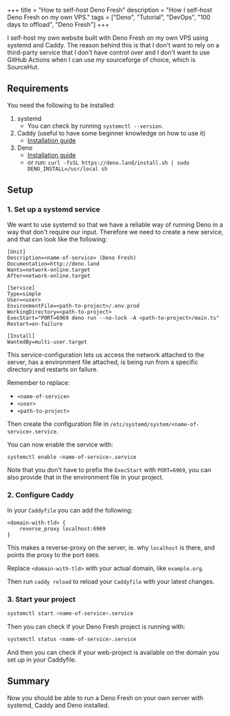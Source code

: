 +++
title = "How to self-host Deno Fresh"
description = "How I self-host Deno Fresh on my own VPS."
tags = ["Deno", "Tutorial", "DevOps", "100 days to offload", "Deno Fresh"]
+++

I self-host my own website built with Deno Fresh on my own VPS using systemd and
Caddy. The reason behind this is that I don't want to rely on a third-party
service that I don't have control over and I don't want to use GitHub Actions
when I can use my sourceforge of choice, which is SourceHut.

## Requirements

You need the following to be installed:

1. systemd
   - You can check by running `systemctl --version`.
1. Caddy (useful to have some beginner knowledge on how to use it)
   - [Installation guide][caddy_guide]
1. Deno
   - [Installation guide][deno_guide]
   - or run:
     `curl -fsSL https://deno.land/install.sh | sudo DENO_INSTALL=/usr/local sh`

## Setup

### 1. Set up a systemd service

We want to use systemd so that we have a reliable way of running Deno in a way
that don't require our input. Therefore we need to create a new service, and
that can look like the following:

```systemd
[Unit]
Description=<name-of-service> (Deno Fresh)
Documentation=http://deno.land
Wants=network-online.target
After=network-online.target

[Service]
Type=simple
User=<user>
EnvironmentFile=<path-to-project>/.env.prod
WorkingDirectory=<path-to-project>
ExecStart="PORT=6969 deno run --no-lock -A <path-to-project>/main.ts"
Restart=on-failure

[Install]
WantedBy=multi-user.target
```

This service-configuration lets us access the network attached to the server,
has a environment file attached, is being run from a specific directory and
restarts on failure.

Remember to replace:

- `<name-of-service>`
- `<user>`
- `<path-to-project>`

Then create the configuration file in
`/etc/systemd/system/<name-of-service>.service`.

You can now enable the service with:

```bash
systemctl enable <name-of-service>.service
```

Note that you don't have to prefix the `ExecStart` with `PORT=6969`, you can
also provide that in the environment file in your project.

### 2. Configure Caddy

In your `Caddyfile` you can add the following:

```caddy
<domain-with-tld> {
	reverse_proxy localhost:6969
}
```

This makes a reverse-proxy on the server, ie. why `localhost` is there, and
points the proxy to the port `6969`.

Replace `<domain-with-tld>` with your actual domain, like `example.org`.

Then run `caddy reload` to reload your `Caddyfile` with your latest changes.

### 3. Start your project

```bash
systemctl start <name-of-service>.service
```

Then you can check if your Deno Fresh project is running with:

```bash
systemctl status <name-of-service>.service
```

And then you can check if your web-project is available on the domain you set up
in your Caddyfile.

## Summary

Now you should be able to run a Deno Fresh on your own server with systemd,
Caddy and Deno installed.

[fresh]: https://fresh.deno.dev
[deno]: https://deno.com
[systemd]: https://en.wikipedia.org/wiki/Systemd
[caddy]: https://caddyserver.com/
[caddy_guide]: https://caddyserver.com/docs/install
[deno_guide]: https://deno.land/manual/getting_started/installation
